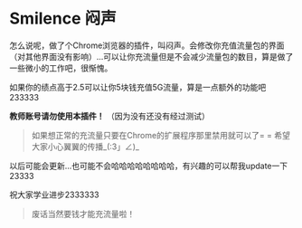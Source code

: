 ﻿# Smilence 闷声

怎么说呢，做了个Chrome浏览器的插件，叫闷声。会修改你充值流量包的界面（对其他界面没有影响）...可以让你充流量但是不会减少流量包的数目，算是做了一些微小的工作吧，很惭愧。

如果你的绩点高于2.5可以让你5块钱充值5G流量，算是一点额外的功能吧233333

__教师账号请勿使用本插件！__ （因为没有还没有经过测试）

> 如果想正常的充流量只要在Chrome的扩展程序那里禁用就可以了= =
> 希望大家小心翼翼的传播_(:3」∠)_

以后可能会更新...也可能不会哈哈哈哈哈哈哈哈，有兴趣的可以帮我update一下23333

祝大家学业进步2333333

> 废话当然要钱才能充流量啦！
